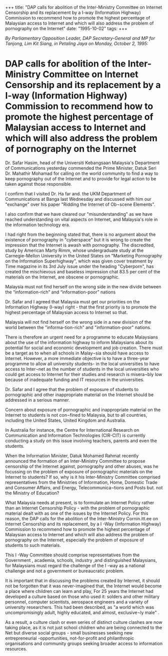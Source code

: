 +++ 
title: "DAP calls for abolition of the Inter-Ministry Committee on Internet Censorship and its replacement by a I-way (Information Highway) Commission to recommend how to promote the highest percentage of Malaysian access to Internet and which will also address the problem of pornography on the Internet"
date: "1995-10-02"
tags:
+++

_By Parliamentary Opposition Leader, DAP Secretary-General and MP for Tanjong, Lim Kit Siang, in Petaling Jaya on Monday, October 2, 1995:_

# DAP calls for abolition of the Inter-Ministry Committee on Internet Censorship and its replacement by a I-way (Information Highway) Commission to recommend how to promote the highest percentage of Malaysian access to Internet and which will also address the problem of pornography on the Internet

Dr. Safar Hasim, head of the Universiti Kebangsaan Malaysia's Department of Communications yesterday commended the Prime Minister, Datuk Seri Dr. Mahathir Mohamad for calling on the world community to find a way to keep pornography out of the Internet and to provide for legal action to be taken against those responsible.</u>

I confirm that I visited Dr. Ha far and. the UKM Department of Communications at Banga last Wednesday and discussed with him our "exchange" over his paper "Ridding the Internet of Ob¬scene Elements".

I also confirm that we have cleared our "misunderstanding" as we have reached understanding on vital aspects on Internet, and Malaysia's role in the information technology era.

I had right from the beginning stated that, there is no argument about the existence of pornography in "cyberspace" but it is wrong to create the impression that the Internet is awash with pornography.
The discredited, study by American Marty Rimm, whose undergraduate study at the Carnegie-Mellon University in the United States on "Marketing Pornography on the Information Superhighway", which was given cover treatment by Time magazine in its 3rd July issue under the heading "Cyberporn", has created the mischievous and baseless impression chat 83.5 per cent of the materials on the Internet, are obscene or pornographic.

Malaysia must not find herself on the wrong side in the new divide between the “information-rich” and “information-poor” nations

Dr. Safar and I agreed that Malaysia must get our priorities on the Information Highway (I-way) right - that the first priority is to promote the highest percentage of Malaysian access to Internet so that. 

Malaysia will not find herself on the wrong side in a new division of the world between the "informa-tion-rich" and "information-poor" nations.

There is therefore an urgent need for a programme to educate Malaysians about the use of the information highway to inform Malaysians about its potential for social and economic development and job creation.
There must be a target as to when all schools in Malay¬sia should have access to Internet. However, a more immediate objective is to have a three-year programme to allow all university students- in the local universities to have access to Inter¬net as the number of students in the local universities who could get access to Internet for their studies and research is misera¬bly low because of inadequate funding and IT resources in the universities.

Dr. Safar and I agree that the problem of exposure of students to pornographic and other inappropriate material on the Internet should be addressed in a serious manner.

Concern about exposure of pornographic and inappropriate material on the Internet to students is not con¬fined to Malaysia, but to all countries, including the United States, United Kingdom and Australia.

In Australia for instance, the Centre for International Research on Communication and Information Technologies (CIR-CIT) is currently conducting a study on this issue involving teachers, parents and even the students.

When the Information Minister, Datuk Mohamed Rahmat recently announced the formation of an Inter-Ministry Committee to propose censorship of the Internet against, pornography and other abuses, was he focussing on the problem of exposure of pornographic materials on the Internet to students?
If so, why is it his Inter-Ministry Committee comprised representatives from the Ministries of Information, Home, Domestic Trade and Consumer Affairs, and Energy, Telecommunica¬tions and Posts but. not the Ministry of Education?

What Malaysia needs at present, is to formulate an Internet Policy rather than an Internet Censorship Policy - with the problem of pornographic material dealt with as one of the issues by the Internet Policy.
For this reason, the DAP calls for the abolition of the Inter-Ministry Cornin.itt.ee on Internet Censorship and  its replacement, by a I -Way {Information Highway) Commission to recommend how to promote the highest percentage of Malaysian access to Internet and which will also address the problem of pornography on the Internet, especially the problem of exposure of students to such materials.

This I -Way Committee should comprise representatives from the Government , academia, schools, industry ,and distinguished Malaysians, for Malaysians must regard the challenge of the I -way as a national challenge and not a government or bureaucratic problem.

It is important that in discussing the problems created by Internet, it should not be forgotten that it was never-imagined that, the Internet would become a place where children can learn and play,
For 25 years the Internet had developed a culture based on those who used it: solders and other military personnel, computer scientists, aerospace engineers and a variety of university researchers. This had been described, as "a world which was uncompromisingly adult, highly educated, and almost, exclusive¬ly male" .

As a result, a culture clash or even series of distinct culture clashes are now taking place, as it is not just school children who are being connected to the Net but diverse social groups - small businesses seeking new entrepreneurial -opportunities, not-for-profit and philanthropic organisations and community groups seeking broader access to information resources.
 
